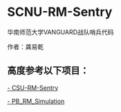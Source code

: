 # SCNU-RM-Sentry

华南师范大学VANGUARD战队哨兵代码

作者：龚易乾

## 高度参考以下项目：

[- CSU-RM-Sentry](https://github.com/baiyeweiguang/CSU-RM-Sentry?tab=readme-ov-file)

[- PB_RM_Simulation](https://gitee.com/SMBU-POLARBEAR/pb_rmsimulation/tree/master/)
